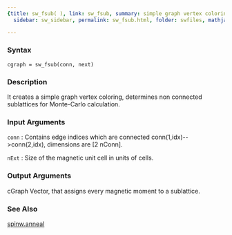 ```yaml
---
{title: sw_fsub( ), link: sw_fsub, summary: simple graph vertex coloring, keywords: sample,
  sidebar: sw_sidebar, permalink: sw_fsub.html, folder: swfiles, mathjax: 'true'}

---
```


### Syntax

`cgraph = sw_fsub(conn, next)`

### Description

It creates a simple graph vertex coloring, determines non connected
sublattices for Monte-Carlo calculation.
 

### Input Arguments

`conn`
: Contains edge indices which are connected
  conn(1,idx)-->conn(2,idx), dimensions are [2 nConn].

`nExt`
: Size of the magnetic unit cell in units of cells.

### Output Arguments

cGraph        Vector, that assigns every magnetic moment to a sublattice.

### See Also

[spinw.anneal](spinw_anneal.html)

